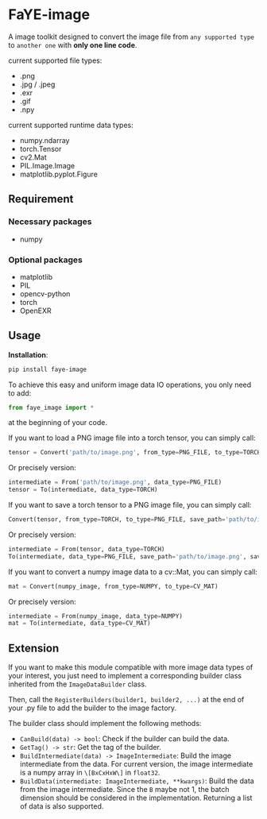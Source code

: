 # FaYE-image
A image toolkit designed to convert the image file from `any supported type` to `another one` with **only one line code**.

current supported file types:
- .png
- .jpg / .jpeg
- .exr
- .gif
- .npy

current supported runtime data types:
- numpy.ndarray
- torch.Tensor
- cv2.Mat
- PIL.Image.Image
- matplotlib.pyplot.Figure

## Requirement
### Necessary packages
- numpy
### Optional packages
- matplotlib
- PIL
- opencv-python
- torch
- OpenEXR

## Usage
**Installation**:
```bash
pip install faye-image
```

To achieve this easy and uniform image data IO operations, you only need to add:
```python
from faye_image import *
```
at the beginning of your code.

If you want to load a PNG image file into a torch tensor, you can simply call:
```python
tensor = Convert('path/to/image.png', from_type=PNG_FILE, to_type=TORCH)
```
Or precisely version:
```python
intermediate = From('path/to/image.png', data_type=PNG_FILE)
tensor = To(intermediate, data_type=TORCH)
```

If you want to save a torch tensor to a PNG image file, you can simply call:
```python
Convert(tensor, from_type=TORCH, to_type=PNG_FILE, save_path='path/to/image.png', save_mode='RGB')
```
Or precisely version:
```python
intermediate = From(tensor, data_type=TORCH)
To(intermediate, data_type=PNG_FILE, save_path='path/to/image.png', save_mode='RGB')
```

If you want to convert a numpy image data to a cv::Mat, you can simply call:
```python
mat = Convert(numpy_image, from_type=NUMPY, to_type=CV_MAT)
```
Or precisely version:
```python
intermediate = From(numpy_image, data_type=NUMPY)
mat = To(intermediate, data_type=CV_MAT)
```

## Extension
If you want to make this module compatible with more image data types of your interest,
     you just need to implement a corresponding builder class inherited from the `ImageDataBuilder` class.

Then, call the `RegisterBuilders(builder1, builder2, ...)` at the end of your .py file to add the builder to the image factory.


The builder class should implement the following methods:
- `CanBuild(data) -> bool`: Check if the builder can build the data.
- `GetTag() -> str`: Get the tag of the builder.
- `BuildIntermediate(data) -> ImageIntermediate`: Build the image intermediate from the data.
    For current version, the image intermediate is a numpy array in `\[BxCxHxW\]` in `float32`.
- `BuildData(intermediate: ImageIntermediate, **kwargs)`: Build the data from the image intermediate.
    Since the `B` maybe not 1, the batch dimension should be considered in the implementation.
    Returning a list of data is also supported.